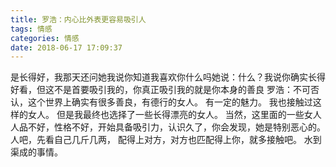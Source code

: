 ```yaml
---
title: 罗浩：内心比外表更容易吸引人
tags: 情感
categories: 情感
date: 2018-06-17 17:09:37
---
```


是长得好，我那天还问她我说你知道我喜欢你什么吗她说：什么？我说你确实长得好看，但这不是首要吸引我的，你真正吸引我的就是你本身的善良
罗浩：不可否认，这个世界上确实有很多善良，有德行的女人。
有一定的魅力。
我也接触过这样的女人。
但是我最终也选择了一些长得漂亮的女人。
当然，这里面的一些女人人品不好，性格不好，开始具备吸引力，认识久了，你会发现，她是特别恶心的。
人吧，先看自己几斤几两， 配得上对方，对方也匹配得上你，就多接触吧。
水到渠成的事情。
